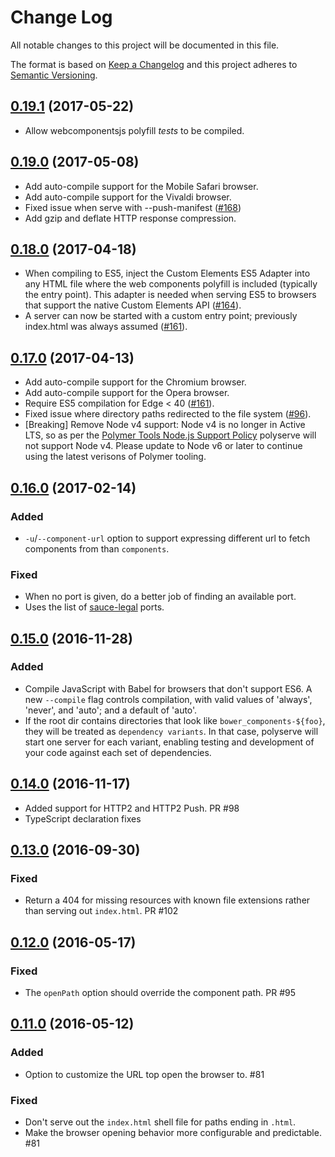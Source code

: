 # Change Log

All notable changes to this project will be documented in this file.

The format is based on [Keep a Changelog](http://keepachangelog.com/)
and this project adheres to [Semantic Versioning](http://semver.org/).

<!-- ## Unreleased -->

## [0.19.1](https://github.com/PolymerLabs/polyserve/tree/v0.19.1) (2017-05-22)

* Allow webcomponentsjs polyfill *tests* to be compiled.

## [0.19.0](https://github.com/PolymerLabs/polyserve/tree/v0.19.0) (2017-05-08)

* Add auto-compile support for the Mobile Safari browser.
* Add auto-compile support for the Vivaldi browser.
* Fixed issue when serve with --push-manifest ([#168](https://github.com/Polymer/polyserve/issues/168))
* Add gzip and deflate HTTP response compression.

## [0.18.0](https://github.com/PolymerLabs/polyserve/tree/v0.18.0) (2017-04-18)

* When compiling to ES5, inject the Custom Elements ES5 Adapter into any HTML
  file where the web components polyfill is included (typically the entry
  point). This adapter is needed when serving ES5 to browsers that support the
  native Custom Elements API
  ([#164](https://github.com/Polymer/polyserve/issues/164)).
* A server can now be started with a custom entry point; previously index.html
  was always assumed ([#161](https://github.com/Polymer/polyserve/issues/161)).

## [0.17.0](https://github.com/PolymerLabs/polyserve/tree/v0.17.0) (2017-04-13)

* Add auto-compile support for the Chromium browser.
* Add auto-compile support for the Opera browser.
* Require ES5 compilation for Edge < 40 ([#161](https://github.com/Polymer/polyserve/issues/161)).
* Fixed issue where directory paths redirected to the file system ([#96](https://github.com/Polymer/polyserve/issues/96)).
* [Breaking] Remove Node v4 support: Node v4 is no longer in Active LTS, so as per the [Polymer Tools Node.js Support Policy](https://www.polymer-project.org/2.0/docs/tools/node-support) polyserve will not support Node v4. Please update to Node v6 or later to continue using the latest verisons of Polymer tooling.

## [0.16.0](https://github.com/PolymerLabs/polyserve/tree/v0.16.0) (2017-02-14)

### Added
* `-u`/`--component-url` option to support expressing different url to
  fetch components from than `components`.

### Fixed
* When no port is given, do a better job of finding an available port.
 * Uses the list of [sauce-legal](https://wiki.saucelabs.com/display/DOCS/Sauce+Connect+Proxy+FAQS#SauceConnectProxyFAQS-CanIAccessApplicationsonlocalhost?) ports.

## [0.15.0](https://github.com/PolymerLabs/polyserve/tree/v0.15.0) (2016-11-28)

### Added

* Compile JavaScript with Babel for browsers that don't support ES6. A new
`--compile` flag controls compilation, with valid values of 'always', 'never',
and 'auto'; and a default of 'auto'.
* If the root dir contains directories that look like `bower_components-${foo}`,
they will be treated as `dependency variants`. In that case, polyserve will
start one server for each variant, enabling testing and development of your code
against each set of dependencies.

## [0.14.0](https://github.com/PolymerLabs/polyserve/tree/v0.14.0) (2016-11-17)

* Added support for HTTP2 and HTTP2 Push. PR #98
* TypeScript declaration fixes

## [0.13.0](https://github.com/PolymerLabs/polyserve/tree/v0.13.0) (2016-09-30)

### Fixed
* Return a 404 for missing resources with known file extensions rather than serving out `index.html`. PR #102

## [0.12.0](https://github.com/PolymerLabs/polyserve/tree/v0.12.0) (2016-05-17)

### Fixed
* The `openPath` option should override the component path. PR #95

## [0.11.0](https://github.com/PolymerLabs/polyserve/tree/v0.11.0) (2016-05-12)

### Added
* Option to customize the URL top open the browser to. #81

### Fixed
* Don't serve out the `index.html` shell file for paths ending in `.html`.
* Make the browser opening behavior more configurable and predictable. #81
